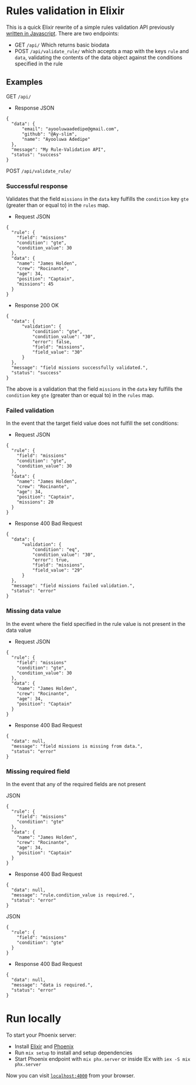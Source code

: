 # Rules validation in Elixir
This is a quick Elixir rewrite of a simple rules validation API previously [written in Javascript](https://github.com/Ay-slim/ayoflwsolution).
There are two endpoints:
- GET `/api/` Which returns basic biodata
- POST `/api/validate_rule/` which accepts a map with the keys `rule` and `data`, validating the contents of the data object against the conditions specified in the rule

## Examples

GET `/api/`

- Response
JSON
```
{
  "data": {
      "email": "ayooluwaadedipe@gmail.com",
      "github": "@Ay-slim",
      "name": "Ayooluwa Adedipe"
  },
  "message": "My Rule-Validation API",
  "status": "success"
}
```

POST `/api/validate_rule/`
### Successful response
Validates that the field `missions` in the `data` key fulfills the `condition` key `gte` (greater than or equal to) in the `rules` map.

- Request
JSON
```
{
  "rule": {
    "field": "missions"
    "condition": "gte",
    "condition_value": 30
  },
  "data": {
    "name": "James Holden",
    "crew": "Rocinante",
    "age": 34,
    "position": "Captain",
    "missions": 45
  }
}
```
- Response
200 OK
```
{
  "data": {
      "validation": {
          "condition": "gte",
          "condition_value": "30",
          "error": false,
          "field": "missions",
          "field_value": "30"
      }
  },
  "message": "field missions successfully validated.",
  "status": "success"
}
```
The above is a validation that the field `missions` in the `data` key fulfills the `condition` key `gte` (greater than or equal to) in the `rules` map.

### Failed validation
In the event that the target field value does not fulfill the set conditions:

- Request
JSON
```
{
  "rule": {
    "field": "missions"
    "condition": "gte",
    "condition_value": 30
  },
  "data": {
    "name": "James Holden",
    "crew": "Rocinante",
    "age": 34,
    "position": "Captain",
    "missions": 20
  }
}
```
- Response
400 Bad Request
```
{
  "data": {
      "validation": {
          "condition": "eq",
          "condition_value": "30",
          "error": true,
          "field": "missions",
          "field_value": "29"
      }
  },
  "message": "field missions failed validation.",
  "status": "error"
}
```
### Missing data value
In the event where the field specified in the rule value is not present in the data value

- Request
JSON
```
{
  "rule": {
    "field": "missions"
    "condition": "gte",
    "condition_value": 30
  },
  "data": {
    "name": "James Holden",
    "crew": "Rocinante",
    "age": 34,
    "position": "Captain"
  }
}
```
- Response
400 Bad Request
```
{
  "data": null,
  "message": "field missions is missing from data.",
  "status": "error"
}
```
### Missing required field
In the event that any of the required fields are not present

JSON
```
{
  "rule": {
    "field": "missions"
    "condition": "gte"
  },
  "data": {
    "name": "James Holden",
    "crew": "Rocinante",
    "age": 34,
    "position": "Captain"
  }
}
```
- Response
400 Bad Request
```
{
  "data": null,
  "message": "rule.condition_value is required.",
  "status": "error"
}
```

JSON
```
{
  "rule": {
    "field": "missions"
    "condition": "gte"
  }
}
```
- Response
400 Bad Request
```
{
  "data": null,
  "message": "data is required.",
  "status": "error"
}
```

# Run locally
To start your Phoenix server:
  * Install [Elixir](https://elixir-lang.org/install.html) and [Phoenix](https://hexdocs.pm/phoenix/installation.html)
  * Run `mix setup` to install and setup dependencies
  * Start Phoenix endpoint with `mix phx.server` or inside IEx with `iex -S mix phx.server`

Now you can visit [`localhost:4000`](http://localhost:4000) from your browser.


